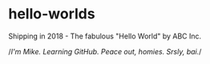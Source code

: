 # hello-worlds
Shipping in 2018 - The fabulous "Hello World" by ABC Inc.

/*I'm Mike. Learning GitHub. Peace out, homies.
Srsly, bai.*/

